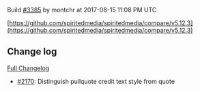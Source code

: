 Build [#3385](https://circleci.com/gh/spiritedmedia/spiritedmedia/3385) by montchr at 2017-08-15 11:08 PM UTC

[https://github.com/spiritedmedia/spiritedmedia/compare/v5.12.3](https://github.com/spiritedmedia/spiritedmedia/compare/v5.12.3)
## Change log
[Full Changelog](https://github.com/spiritedmedia/spiritedmedia/compare/v5.12.2...v5.12.3)

 - [#2170](https://github.com/spiritedmedia/spiritedmedia/pull/2170): Distinguish pullquote credit text style from quote
